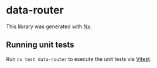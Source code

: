 # data-router

This library was generated with [Nx](https://nx.dev).

## Running unit tests

Run `nx test data-router` to execute the unit tests via [Vitest](https://vitest.dev/).
